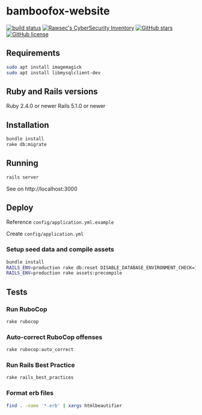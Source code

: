 # bamboofox-website

[![build status][travis-image]][travis-url]
[![Rawsec's CyberSecurity Inventory](https://inventory.rawsec.ml/img/badges/Rawsec-inventoried-FF5050_flat.svg)](https://inventory.rawsec.ml/ctf_platforms.html#bamboofox)
[![GitHub stars](https://img.shields.io/github/stars/bamboofox/bamboofox-website.svg)](https://github.com/bamboofox/bamboofox-website/stargazers)
[![GitHub license](https://img.shields.io/github/license/bamboofox/bamboofox-website.svg)](https://github.com/bamboofox/bamboofox-website/blob/master/LICENSE)

## Requirements

```bash
sudo apt install imagemagick
sudo apt install libmysqlclient-dev
```

## Ruby and Rails versions

Ruby 2.4.0 or newer
Rails 5.1.0 or newer

## Installation

```bash
bundle install
rake db:migrate
```

## Running

```bash
rails server
```

See on http://localhost:3000

## Deploy

Reference `config/application.yml.example`

Create `config/application.yml`

### Setup seed data and compile assets

```bash
bundle install
RAILS_ENV=production rake db:reset DISABLE_DATABASE_ENVIRONMENT_CHECK=1
RAILS_ENV=production rake assets:precompile
```

## Tests

### Run RuboCop

```bash
rake rubocop
```

### Auto-correct RuboCop offenses
```bash
rake rubocop:auto_correct
```

### Run Rails Best Practice

```bash
rake rails_best_practices
```

### Format erb files

```bash
find . -name '*.erb' | xargs htmlbeautifier
```

[travis-image]: https://travis-ci.org/bamboofox/bamboofox-website.svg?branch=master
[travis-url]: https://travis-ci.org/bamboofox/bamboofox-website
